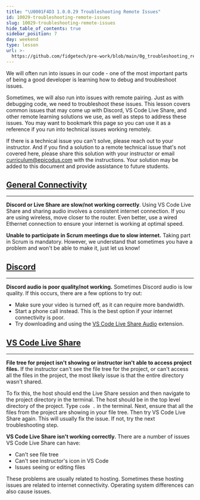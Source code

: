 ```yaml
---
title: "\U0001F4D3 1.0.0.29 Troubleshooting Remote Issues"
id: 10029-troubleshooting-remote-issues
slug: 10029-troubleshooting-remote-issues
hide_table_of_contents: true
sidebar_position: 7
day: weekend
type: lesson
url: >-
  https://github.com/fidgetech/pre-work/blob/main/0g_troubleshooting_remote_issues.md
---
```


We will often run into issues in our code - one of the most important parts of being a good developer is learning how to debug and troubleshoot issues.

Sometimes, we will also run into issues with remote pairing. Just as with debugging code, we need to troubleshoot these issues. This lesson covers common issues that may come up with Discord, VS Code Live Share, and other remote learning solutions we use, as well as steps to address these issues. You may want to bookmark this page so you can use it as a reference if you run into technical issues working remotely.

If there is a technical issue you can't solve, please reach out to your instructor. And if you find a solution to a remote technical issue that's not covered here, please share this solution with your instructor or email curriculum@epicodus.com with the instructions. Your solution may be added to this document and provide assistance to future students.

## [General Connectivity](#general-connectivity)

---

**Discord or Live Share are slow/not working correctly**. Using VS Code Live Share and sharing audio involves a consistent internet connection. If you are using wireless, move closer to the router. Even better, use a wired Ethernet connection to ensure your internet is working at optimal speed.

**Unable to participate in Scrum meetings due to slow internet.** Taking part in Scrum is mandatory. However, we understand that sometimes you have a problem and won't be able to make it, just let us know!

## [Discord](#discord)

---

**Discord audio is poor quality/not working.** Sometimes Discord audio is low quality. If this occurs, there are a few options to try out:

* Make sure your video is turned off, as it can require more bandwidth.
* Start a phone call instead. This is the best option if your internet connectivity is poor.
* Try downloading and using the [VS Code Live Share Audio](https://marketplace.visualstudio.com/items?itemName=MS-vsliveshare.vsliveshare-audio) extension.

## [VS Code Live Share](#vs-code-live-share)

---

**File tree for project isn't showing or instructor isn't able to access project files.** If the instructor can't see the file tree for the project, or can't access all the files in the project, the most likely issue is that the entire directory wasn't shared.

To fix this, the host should end the Live Share session and then navigate to the project directory in the terminal. The host should be in the top level directory of the project. Type `code .` in the terminal. Next, ensure that all the files from the project are showing in your file tree. Then try VS Code Live Share again. This will usually fix the issue. If not, try the next troubleshooting step.

**VS Code Live Share isn't working correctly.** There are a number of issues VS Code Live Share can have:

* Can't see file tree
* Can't see instructor's icon in VS Code
* Issues seeing or editing files

These problems are usually related to hosting. Sometimes these hosting issues are related to internet connectivity. Operating system differences can also cause issues.
